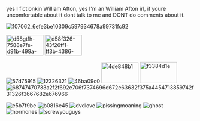 yes I fictionkin William Afton, yes I'm an William Afton irl, if youre uncomfortable about it dont talk to me and DONT do comments about it.

![107062_6efe3be10309c597934678a99731fc92](https://github.com/user-attachments/assets/e8d761ff-5e42-406a-9834-8c7f4bb0261a)


<img width="99" height="56" alt="d58gtfh-7588e7fe-d91b-499a-8240-4f40e1b40e21" src="https://github.com/user-attachments/assets/9a0b1712-54e8-4cdf-9791-923edfd9a9c1" />
<img width="99" height="56" alt="d58f326-43f26ff1-ff3b-4386-9a43-6fbbc6280501" src="https://github.com/user-attachments/assets/dd12c877-a50c-41f0-ad60-e244a47846c0" />

![57d75915](https://github.com/user-attachments/assets/bc03d32f-0d0c-4419-9a0b-2630df9a3fc7)
![12326321](https://github.com/user-attachments/assets/6931fa18-e3b1-4f8b-9702-a1c5d55c54d6)
![46ba09c0](https://github.com/user-attachments/assets/45457208-c28e-463f-a806-50b6103d8f79)
<img width="99" height="56" alt="4de848b1" src="https://github.com/user-attachments/assets/d5d0ed52-2d1e-4416-b69b-be24e56cf33c" />
<img width="99" height="57" alt="f3384d1e" src="https://github.com/user-attachments/assets/7777ba32-df29-4dea-9a29-cd5586f96920" />
![68747470733a2f2f692e706f7374696d672e63632f375a4454713859742f31326f3667682e676966](https://github.com/user-attachments/assets/337a2bf0-e343-47f0-afaf-39c6664e32e1)




![e5b7f9be](https://github.com/user-attachments/assets/706f96e0-254c-4b82-8090-6af1309ff164)
![b0816e45](https://github.com/user-attachments/assets/745a7c0c-8d85-4a41-a429-a05404e4a757)
![dvdlove](https://github.com/user-attachments/assets/af10132f-ac30-477c-af6a-eb8e43839801)
![pissingmoaning](https://github.com/user-attachments/assets/b4b9751c-641e-4bef-b249-800664ecf5d0)
![ghost](https://github.com/user-attachments/assets/922984c0-b34e-46f8-bf03-52398ccb9387)
![hormones](https://github.com/user-attachments/assets/32d2e7ab-adc2-47af-bd6c-b885781dc45d)
![screwyouguys](https://github.com/user-attachments/assets/fc9a7374-776d-45d6-8293-b3b7a73e0313)


